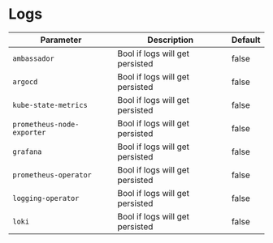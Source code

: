 # Logs

| Parameter                          | Description                                                                     | Default                           |
| ---------------------------------- | ------------------------------------------------------------------------------- | --------------------------------- |
| `ambassador`                       | Bool if logs will get persisted                                                 | false                             |
| `argocd`                           | Bool if logs will get persisted                                                 | false                             |
| `kube-state-metrics`               | Bool if logs will get persisted                                                 | false                             |
| `prometheus-node-exporter`         | Bool if logs will get persisted                                                 | false                             |
| `grafana`                          | Bool if logs will get persisted                                                 | false                             |
| `prometheus-operator`              | Bool if logs will get persisted                                                 | false                             |
| `logging-operator`                 | Bool if logs will get persisted                                                 | false                             |
| `loki`                             | Bool if logs will get persisted                                                 | false                             |